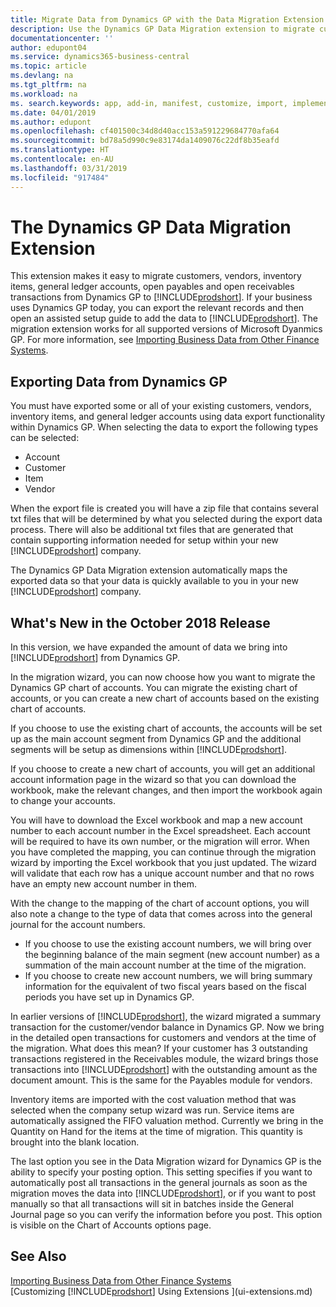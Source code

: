 ```yaml
---
title: Migrate Data from Dynamics GP with the Data Migration Extension | Microsoft Docs
description: Use the Dynamics GP Data Migration extension to migrate customers, vendors, inventory items, general ledger accounts, open payables and open receivables transactions from Dynamics GP to Business Central .
documentationcenter: ''
author: edupont04
ms.service: dynamics365-business-central
ms.topic: article
ms.devlang: na
ms.tgt_pltfrm: na
ms.workload: na
ms. search.keywords: app, add-in, manifest, customize, import, implement
ms.date: 04/01/2019
ms.author: edupont
ms.openlocfilehash: cf401500c34d8d40acc153a591229684770afa64
ms.sourcegitcommit: bd78a5d990c9e83174da1409076c22df8b35eafd
ms.translationtype: HT
ms.contentlocale: en-AU
ms.lasthandoff: 03/31/2019
ms.locfileid: "917484"
---
```

# <a name="the-dynamics-gp-data-migration-extension"></a>The Dynamics GP Data Migration Extension 
This extension makes it easy to migrate customers, vendors, inventory items, general ledger accounts, open payables and open receivables transactions from Dynamics GP to [!INCLUDE[prodshort](includes/prodshort.md)]. If your business uses Dynamics GP today, you can export the relevant records and then open an assisted setup guide to add the data to [!INCLUDE[prodshort](includes/prodshort.md)]. The migration extension works for all supported versions of Microsoft Dyanmics GP. For more information, see [Importing Business Data from Other Finance Systems](across-import-data-configuration-packages.md).

## <a name="exporting-data-from-dynamics-gp"></a>Exporting Data from Dynamics GP
You must have exported some or all of your existing customers, vendors, inventory items, and general ledger accounts using data export functionality within Dynamics GP. When selecting the data to export the following types can be selected:

* Account  
* Customer  
* Item  
* Vendor  

When the export file is created you will have a zip file that contains several txt files that will be determined by what you selected during the export data process.  There will also be additional txt files that are generated that contain supporting information needed for setup within your new [!INCLUDE[prodshort](includes/prodshort.md)] company.

The Dynamics GP Data Migration extension automatically maps the exported data so that your data is quickly available to you in your new [!INCLUDE[prodshort](includes/prodshort.md)] company.

## <a name="whats-new-in-the-october-2018-release"></a>What's New in the October 2018 Release

In this version, we have expanded the amount of data we bring into [!INCLUDE[prodshort](includes/prodshort.md)] from Dynamics GP.

In the migration wizard, you can now choose how you want to migrate the Dynamics GP chart of accounts. You can migrate the existing chart of accounts, or you can create a new chart of accounts based on the existing chart of accounts.  

If you choose to use the existing chart of accounts, the accounts will be set up as the main account segment from Dynamics GP and the additional segments will be setup as dimensions within [!INCLUDE[prodshort](includes/prodshort.md)].  

If you choose to create a new chart of accounts, you will get an additional account information page in the wizard so that you can download the workbook, make the relevant changes, and then import the workbook again to change your accounts.  

You will have to download the Excel workbook and map a new account number to each account number in the Excel spreadsheet. Each account will be required to have its own number, or the migration will error. When you have completed the mapping, you can continue through the migration wizard by importing the Excel workbook that you just updated. The wizard will validate that each row has a unique account number and that no rows have an empty new account number in them.  

With the change to the mapping of the chart of account options, you will also note a change to the type of data that comes across into the general journal for the account numbers.  

- If you choose to use the existing account numbers, we will bring over the beginning balance of the main segment (new account number) as a summation of the main account number at the time of the migration.  
- If you choose to create new account numbers, we will bring summary information for the equivalent of two fiscal years based on the fiscal periods you have set up in Dynamics GP.

In earlier versions of [!INCLUDE[prodshort](includes/prodshort.md)], the wizard migrated a summary transaction for the customer/vendor balance in Dynamics GP. Now we bring in the detailed open transactions for customers and vendors at the time of the migration. What does this mean? If your customer has 3 outstanding transactions registered in the Receivables module, the wizard brings those transactions into [!INCLUDE[prodshort](includes/prodshort.md)] with the outstanding amount as the document amount. This is the same for the Payables module for vendors.  

Inventory items are imported with the cost valuation method that was selected when the company setup wizard was run. Service items are automatically assigned the FIFO valuation method. Currently we bring in the Quantity on Hand for the items at the time of migration.  This quantity is brought into the blank location.  

The last option you see in the Data Migration wizard for Dynamics GP is the ability to specify your posting option. This setting specifies if you want to automatically post all transactions in the general journals as soon as the migration moves the data into [!INCLUDE[prodshort](includes/prodshort.md)], or if you want to post manually so that all transactions will sit in batches inside the General Journal page so you can verify the information before you post. This option is visible on the Chart of Accounts options page.


## <a name="see-also"></a>See Also
[Importing Business Data from Other Finance Systems](across-import-data-configuration-packages.md)  
[Customizing [!INCLUDE[prodshort](includes/prodshort.md)] Using Extensions ](ui-extensions.md)  
